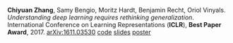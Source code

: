 

**Chiyuan Zhang**, Samy Bengio, Moritz Hardt, Benjamin Recht, Oriol Vinyals. *Understanding deep learning requires rethinking generalization*. International Conference on Learning Representations (**ICLR**), **Best Paper Award**, 2017. [arXiv:1611.03530](https://arxiv.org/abs/1611.03530) [code](https://github.com/pluskid/fitting-random-labels) [slides](http://www.pluskid.org/files/slides/ICLR2017.key) [poster](http://www.pluskid.org/files/slides/ICLR2017-Poster.pdf) 

